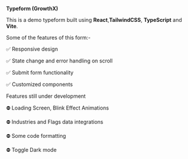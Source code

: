 **Typeform (GrowthX)**

This is a demo typeform built using **React**,**TailwindCSS**, **TypeScript** and **Vite**.

Some of the features of this form:-

✅ Responsive design

✅ State change and error handling on scroll

✅ Submit form functionality

✅ Customized components

Features still under development

⛔ Loading Screen, Blink Effect Animations

⛔ Industries and Flags data integrations

⛔ Some code formatting

⛔ Toggle Dark mode

